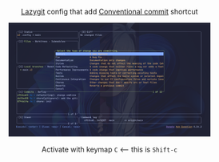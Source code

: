 <p align="center">
    <a href="https://github.com/jesseduffield/lazygit">Lazygit</a> config that add <a href="https://www.conventionalcommits.org/">Conventional commit</a> shortcut
</p>
<p align="center">
    <img src="./../.github/assets/lazygit.png" alt="AgentScope Framework" width="80%"/>
</p>

<p align="center">
    Activate with keymap <code>C</code> <-- this is <code>Shift-c</code>
</p>